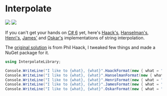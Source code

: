 # Interpolate

[![][build-img]][build]
[![][nuget-img]][nuget]

If you can't get your hands on [C# 6] yet, here's [Haack's], [Hanselman's], [Henri's], [James'] and [Oskar's]
implementations of string interpolation.

The [original solution] is from Phil Haack, I tweaked few things and made a NuGet package for it.

```cs
using InterpolateLibrary;

Console.WriteLine("I like to {what}, {what}".HaackFormat(new { what = "move it" }));
Console.WriteLine("I like to {what}, {what}".HanselmanFormat(new { what = "move it" }));
Console.WriteLine("I like to {what}, {what}".HenriFormat(new { what = "move it" }));
Console.WriteLine("I like to {what}, {what}".JamesFormat(new { what = "move it" }));
Console.WriteLine("I like to {what}, {what}".OskarFormat(new { what = "move it" }));
```

[build]:             https://ci.appveyor.com/project/TallesL/net-interpolate
[build-img]:         https://ci.appveyor.com/api/projects/status/github/tallesl/net-interpolate?svg=true
[nuget]:             https://www.nuget.org/packages/Interpolate
[nuget-img]:         https://badge.fury.io/nu/Interpolate.svg
[C# 6]:              https://msdn.microsoft.com/library/dn961160
[Haack's]:           http://haacked.com/archive/2009/01/04/fun-with-named-formats-string-parsing-and-edge-cases.aspx
[Hanselman's]:       http://hanselman.com/blog/ASmarterOrPureEvilToStringWithExtensionMethods.aspx
[Henri's]:           http://haacked.com/archive/2009/01/14/named-formats-redux.aspx
[James']:            http://james.newtonking.com/archive/2008/03/29/formatwith-2-0-string-formatting-with-named-variables
[Oskar's]:           http://mo.notono.us/2008/07/c-stringinject-format-strings-by-key.html
[original solution]: http://haacked.com/archive/2009/01/14/named-formats-redux.aspx

